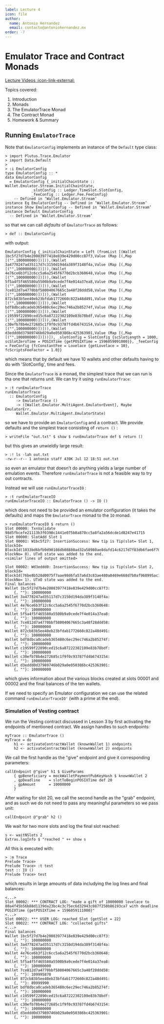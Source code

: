 ```yaml
---
label: Lecture 4
icon: file
author:
  name: Antonio Hernandez
  email: contacto@antoniohernandez.mx
order: -7
---
```


# Emulator Trace and Contract Monads

[Lecture Videos :icon-link-external:](https://www.youtube.com/playlist?list=PLNEK_Ejlx3x230-g-U02issX5BiWAgmSi)

Topics covered:

1. Introduction
2. Monads
3. The EmulatorTrace Monad
4. The Contract Monad
5. Homework & Summary

## Running `EmulatorTrace`

Note that `EmulatorConfig` implements an instance of the `Default` type class:

    > import Plutus.Trace.Emulator
    > import Data.Default
    > 
    > :i EmulatorConfig
    type EmulatorConfig :: *
    data EmulatorConfig
      = EmulatorConfig {_initialChainState :: Wallet.Emulator.Stream.InitialChainState,
    		    _slotConfig :: Ledger.TimeSlot.SlotConfig,
    		    _feeConfig :: Ledger.Fee.FeeConfig}
    	-- Defined in ‘Wallet.Emulator.Stream’
    instance Eq EmulatorConfig -- Defined in ‘Wallet.Emulator.Stream’
    instance Show EmulatorConfig -- Defined in ‘Wallet.Emulator.Stream’
    instance Default EmulatorConfig
      -- Defined in ‘Wallet.Emulator.Stream’

so that we can call *defaults* of `EmulatorTrace` as follows:

    > def :: EmulatorConfig

with output:

    EmulatorConfig {_initialChainState = Left (fromList [(Wallet 1bc5f27d7b4e20083977418e839e429d00cc87f3,Value (Map [(,Map [("",100000000)])])),(Wallet 3a4778247ad35117d7c3150d194da389f3148f4a,Value (Map [(,Map [("",100000000)])])),(Wallet 4e76ce6b3f12c6cc5a6a2545f6770d2bcb360648,Value (Map [(,Map [("",100000000)])])),(Wallet 5f5a4f5f465580a5500b9a9cede7f4e014a37ea8,Value (Map [(,Map [("",100000000)])])),(Wallet 7ce812d7a4770bbf58004067665c3a48f28ddd58,Value (Map [(,Map [("",100000000)])])),(Wallet 872cb83b5ee40eb23bfdab1772660c822a48d491,Value (Map [(,Map [("",100000000)])])),(Wallet bdf8dbca0cadeb365480c6ec29ec746a2b85274f,Value (Map [(,Map [("",100000000)])])),(Wallet c19599f22890ced15c6a87222302109e83b78bdf,Value (Map [(,Map [("",100000000)])])),(Wallet c30efb78b4e272685c1f9f0c93787fd4b6743154,Value (Map [(,Map [("",100000000)])])),(Wallet d3eddd0d37989746b029a0e050386bc425363901,Value (Map [(,Map [("",100000000)])]))]), _slotConfig = SlotConfig {scSlotLength = 1000, scSlotZeroTime = POSIXTime {getPOSIXTime = 1596059091000}}, _feeConfig = FeeConfig {fcConstantFee = Lovelace {getLovelace = 10}, fcScriptsFeeFactor = 1.0}}

which means that by default we have 10 wallets and other defaults having to do with 'SlotConfig', time and fees.

Since the `EmulatorTrace` is a monad, the simplest trace that we can run is tha one that returns *unit*.  We can try it using `runEmulatorTrace`:

    > :t runEmulatorTrace
    runEmulatorTrace
      :: EmulatorConfig
         -> EmulatorTrace ()
         -> ([Wallet.Emulator.MultiAgent.EmulatorEvent], Maybe EmulatorErr,
    	 Wallet.Emulator.MultiAgent.EmulatorState)

so we have to provide an `EmulatorConfig` and a contract.  We provide defaults and the simplest trace consisting of `return ()` :

    > writeFile "out.txt" $ show $ runEmulatorTrace def $ return ()

but this gives an unwieldly large result:

    > :! ls -lah out.txt
    -rw-r--r-- 1 antonio staff 439K Jul 12 18:51 out.txt

so even an emulator that doesn't do anything yields a large number of emulation events.  Therefore `runEmulatorTrace` is not a feasible way to try out contracts.

Instead we will use `runEmulatorTraceIO` :

    > :t runEmulatorTraceIO
    runEmulatorTraceIO :: EmulatorTrace () -> IO ()

which does not need to be provided an emulator configuration (it takes the defaults) and maps the `EmulatorTrace` monad to the `IO` monad.

    > runEmulatorTraceIO $ return ()
    Slot 00000: TxnValidate 98d5fbcefe21113b3f0390c1441e075b8a870cc5a8fa2a56dcde1d8247e41715
    Slot 00000: SlotAdd Slot 1
    Slot 00001: W1bc5f27: InsertionSuccess: New tip is Tip(slot= Slot 1, blockId= BlockId(1033bd6bfb9d90108db08880ad32a58980ae8dafd14c6217d7f83db6fae6f70c), blockNo= 0). UTxO state was added to the end.                                                                                                                                
    <similar lines of output omitted>
    
    Slot 00002: Wd3eddd0: InsertionSuccess: New tip is Tip(slot= Slot 2, blockId= BlockId(76be8b528d0075f7aae98d6fa57a6d3c83ae480a8469e668d7b0af968995ac71), blockNo= 1). UTxO state was added to the end.
    Final balances
    Wallet 1bc5f27d7b4e20083977418e839e429d00cc87f3: 
        {, ""}: 100000000
    Wallet 3a4778247ad35117d7c3150d194da389f3148f4a: 
        {, ""}: 100000000
    Wallet 4e76ce6b3f12c6cc5a6a2545f6770d2bcb360648: 
        {, ""}: 100000000
    Wallet 5f5a4f5f465580a5500b9a9cede7f4e014a37ea8: 
        {, ""}: 100000000
    Wallet 7ce812d7a4770bbf58004067665c3a48f28ddd58: 
        {, ""}: 100000000
    Wallet 872cb83b5ee40eb23bfdab1772660c822a48d491: 
        {, ""}: 100000000
    Wallet bdf8dbca0cadeb365480c6ec29ec746a2b85274f: 
        {, ""}: 100000000
    Wallet c19599f22890ced15c6a87222302109e83b78bdf: 
        {, ""}: 100000000
    Wallet c30efb78b4e272685c1f9f0c93787fd4b6743154: 
        {, ""}: 100000000
    Wallet d3eddd0d37989746b029a0e050386bc425363901: 
        {, ""}: 100000000

which gives information about the various blocks created at slots 00001 and 00002 and the final balances of the ten wallets.

If we need to specify an Emulator configuration we can use the related command `runEmulatorTraceIO'` (with a prime at the end).


### Simulation of Vesting contract

We run the Vesting contract discussed in Lesson 3 by first activating the endpoints of mentioned contract.  We assign handles to such endpoints:

    myTrace :: EmulatorTrace ()
    myTrace = do
        h1 <- activateContractWallet (knownWallet 1) endpoints
        h2 <- activateContractWallet (knownWallet 2) endpoints

We call the first handle as the "give" endpoint and give it corresponding parameters:

    callEndpoint @"give" h1 $ GiveParams
        { gpBeneficiary = mockWalletPaymentPubKeyHash $ knownWallet 2
        , gpDeadline    = slotToBeginPOSIXTime def 20
        , gpAmount      = 10000000
        }

After waiting for slot 20, we call the second handle as the "grab" endpoint, and as such we do not need to pass any meaningful parameters so we pass unit:

    callEndpoint @"grab" h2 ()

We wait for two more slots and log the final slot reached:

    s <- waitNSlots 2
    Extras.logInfo $ "reached " ++ show s

All this is executed with:

    > :m Trace
    Prelude Trace> 
    Prelude Trace> :t test
    test :: IO ()
    Prelude Trace> test

which results in large amounts of data includying the log lines and final balances:

    <...>
    Slot 00002: *** CONTRACT LOG: "made a gift of 10000000 lovelace to 80a4f45b56b88d1139da23bc4c3c75ec6d32943c087f250b86193ca7 with deadline POSIXTime {getPOSIXTime = 1596059111000}"                                                           <...>
    Slot 00022: *** USER LOG: reached Slot {getSlot = 22}
    Slot 00022: *** CONTRACT LOG: "collected gifts"
    <...>
    Final balances
    Wallet 1bc5f27d7b4e20083977418e839e429d00cc87f3: 
        {, ""}: 100000000
    Wallet 3a4778247ad35117d7c3150d194da389f3148f4a: 
        {, ""}: 100000000
    Wallet 4e76ce6b3f12c6cc5a6a2545f6770d2bcb360648: 
        {, ""}: 100000000
    Wallet 5f5a4f5f465580a5500b9a9cede7f4e014a37ea8: 
        {, ""}: 100000000
    Wallet 7ce812d7a4770bbf58004067665c3a48f28ddd58: 
        {, ""}: 109995870
    Wallet 872cb83b5ee40eb23bfdab1772660c822a48d491: 
        {, ""}: 89999990
    Wallet bdf8dbca0cadeb365480c6ec29ec746a2b85274f: 
        {, ""}: 100000000
    Wallet c19599f22890ced15c6a87222302109e83b78bdf: 
        {, ""}: 100000000
    Wallet c30efb78b4e272685c1f9f0c93787fd4b6743154: 
        {, ""}: 100000000
    Wallet d3eddd0d37989746b029a0e050386bc425363901: 
        {, ""}: 100000000

